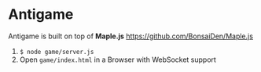 Antigame
===================================================

Antigame is built on top of __Maple.js__
https://github.com/BonsaiDen/Maple.js

1. `$ node game/server.js`
2. Open `game/index.html` in a Browser with WebSocket support

